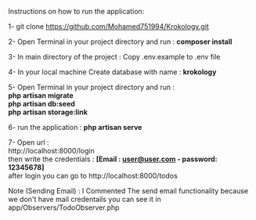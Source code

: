 Instructions on how to run the application: <br>

1- git clone https://github.com/Mohamed751994/Krokology.git <br>

2- Open Terminal in your project directory and run : <strong>composer install</strong> <br>

3- In main directory of the project : Copy .env.example to .env file <br>

4- In your local machine Create database with name : <strong>krokology</strong> <br>

5- Open Terminal in your project directory and run : <br>
<strong>php artisan migrate</strong> <br>
<strong>php artisan db:seed</strong> <br>
<strong>php artisan storage:link</strong> <br>

6-  run the application : <strong>php artisan serve</strong> <br>

7- Open url : <br>
http://localhost:8000/login <br>
then write the credentials : <strong>[Email : user@user.com - password: 12345678]</strong><br>
after login you can go to  http://localhost:8000/todos


Note (Sending Email) : I Commented The send email functionality because we don't have mail credentails 
you can see it in app/Observers/TodoObserver.php
